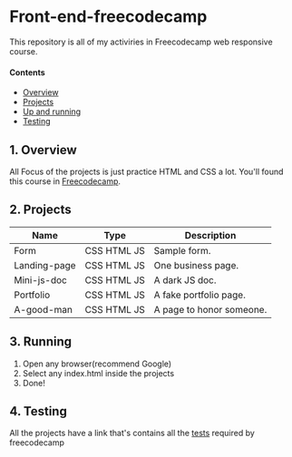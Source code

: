 # Front-end-freecodecamp

This repository is all of my activiries in Freecodecamp web responsive course.

#### Contents

- [Overview](#1-overview)
- [Projects](#2-projects)
- [Up and running](#3-Running)
- [Testing](#4-testing)

## 1. Overview

All Focus of the projects is just practice HTML and CSS a lot. You'll found this course in [Freecodecamp](https://www.freecodecamp.org).

## 2. Projects

| Name          | Type        | Description                                     |
| --------------|-------------|-------------------------------------------------|
| Form          | CSS HTML JS | Sample form.                                    |
| Landing-page  | CSS HTML JS | One business page.                              |
| Mini-js-doc   | CSS HTML JS | A dark JS doc.                                  |
| Portfolio     | CSS HTML JS | A fake portfolio page.                          |
| A-good-man    | CSS HTML JS | A page to honor someone.                        |

## 3. Running

1. Open any browser(recommend Google)
2. Select any index.html inside the projects 
3. Done!

## 4. Testing

All the projects have a link that's contains all the [tests](https://www.freecodecamp.org) required by freecodecamp

